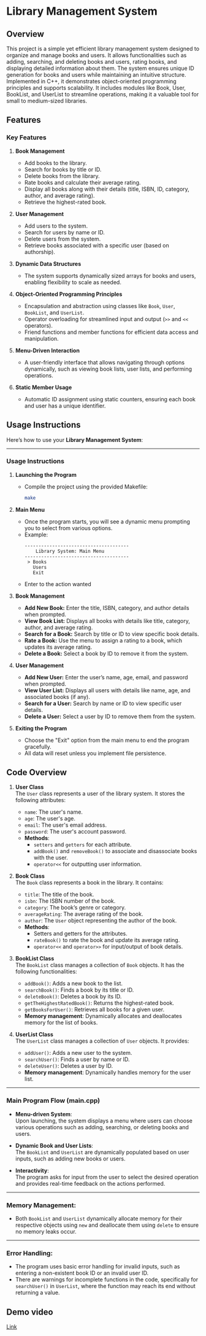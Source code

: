 # Library Management System
## Overview
This project is a simple yet efficient library management system designed to organize and manage books and users. It allows functionalities such as adding, searching, and deleting books and users, rating books, and displaying detailed information about them. The system ensures unique ID generation for books and users while maintaining an intuitive structure. Implemented in C++, it demonstrates object-oriented programming principles and supports scalability. It includes modules like Book, User, BookList, and UserList to streamline operations, making it a valuable tool for small to medium-sized libraries.

## Features

### **Key Features**
1. **Book Management**  
   - Add books to the library.  
   - Search for books by title or ID.  
   - Delete books from the library.  
   - Rate books and calculate their average rating.  
   - Display all books along with their details (title, ISBN, ID, category, author, and average rating).  
   - Retrieve the highest-rated book.

2. **User Management**  
   - Add users to the system.  
   - Search for users by name or ID.  
   - Delete users from the system.  
   - Retrieve books associated with a specific user (based on authorship).

3. **Dynamic Data Structures**  
   - The system supports dynamically sized arrays for books and users, enabling flexibility to scale as needed.

4. **Object-Oriented Programming Principles**  
   - Encapsulation and abstraction using classes like `Book`, `User`, `BookList`, and `UserList`.  
   - Operator overloading for streamlined input and output (`>>` and `<<` operators).  
   - Friend functions and member functions for efficient data access and manipulation.

5. **Menu-Driven Interaction**  
   - A user-friendly interface that allows navigating through options dynamically, such as viewing book lists, user lists, and performing operations.

6. **Static Member Usage**  
   - Automatic ID assignment using static counters, ensuring each book and user has a unique identifier.

## Usage Instructions
Here’s how to use your **Library Management System**:

---

### **Usage Instructions**

1. **Launching the Program**  
   - Compile the project using the provided Makefile:  
     ```bash
     make
     ```

2. **Main Menu**  
   - Once the program starts, you will see a dynamic menu prompting you to select from various options.  
   - Example:
     ```
     --------------------------------------
         Library System: Main Menu
     --------------------------------------
      > Books 
        Users 
        Exit 
     ```
   - Enter to the action wanted

3. **Book Management**  
   - **Add New Book:** Enter the title, ISBN, category, and author details when prompted.  
   - **View Book List:** Displays all books with details like title, category, author, and average rating.  
   - **Search for a Book:** Search by title or ID to view specific book details.  
   - **Rate a Book:** Use the menu to assign a rating to a book, which updates its average rating.  
   - **Delete a Book:** Select a book by ID to remove it from the system.

4. **User Management**  
   - **Add New User:** Enter the user’s name, age, email, and password when prompted.  
   - **View User List:** Displays all users with details like name, age, and associated books (if any).  
   - **Search for a User:** Search by name or ID to view specific user details.  
   - **Delete a User:** Select a user by ID to remove them from the system.

5. **Exiting the Program**  
   - Choose the "Exit" option from the main menu to end the program gracefully.  
   - All data will reset unless you implement file persistence.


## Code Overview

1. **User Class**  
   The `User` class represents a user of the library system. It stores the following attributes:
   - `name`: The user's name.
   - `age`: The user's age.
   - `email`: The user's email address.
   - `password`: The user's account password.
   - **Methods**:  
     - `setters` and `getters` for each attribute.
     - `addBook()` and `removeBook()` to associate and disassociate books with the user.
     - `operator<<` for outputting user information.

2. **Book Class**  
   The `Book` class represents a book in the library. It contains:
   - `title`: The title of the book.
   - `isbn`: The ISBN number of the book.
   - `category`: The book’s genre or category.
   - `averageRating`: The average rating of the book.
   - `author`: The `User` object representing the author of the book.
   - **Methods**:
     - Setters and getters for the attributes.
     - `rateBook()` to rate the book and update its average rating.
     - `operator<<` and `operator>>` for input/output of book details.

3. **BookList Class**  
   The `BookList` class manages a collection of `Book` objects. It has the following functionalities:
   - `addBook()`: Adds a new book to the list.
   - `searchBook()`: Finds a book by its title or ID.
   - `deleteBook()`: Deletes a book by its ID.
   - `getTheHighestRatedBook()`: Returns the highest-rated book.
   - `getBooksForUser()`: Retrieves all books for a given user.
   - **Memory management**: Dynamically allocates and deallocates memory for the list of books.

4. **UserList Class**  
   The `UserList` class manages a collection of `User` objects. It provides:
   - `addUser()`: Adds a new user to the system.
   - `searchUser()`: Finds a user by name or ID.
   - `deleteUser()`: Deletes a user by ID.
   - **Memory management**: Dynamically handles memory for the user list.

---

### **Main Program Flow (main.cpp)**

- **Menu-driven System**:  
   Upon launching, the system displays a menu where users can choose various operations such as adding, searching, or deleting books and users.
   
- **Dynamic Book and User Lists**:  
   The `BookList` and `UserList` are dynamically populated based on user inputs, such as adding new books or users.
   
- **Interactivity**:  
   The program asks for input from the user to select the desired operation and provides real-time feedback on the actions performed.

---

### **Memory Management**:
- Both `BookList` and `UserList` dynamically allocate memory for their respective objects using `new` and deallocate them using `delete` to ensure no memory leaks occur.

---

### **Error Handling**:
- The program uses basic error handling for invalid inputs, such as entering a non-existent book ID or an invalid user ID.
- There are warnings for incomplete functions in the code, specifically for `searchUser()` in `UserList`, where the function may reach its end without returning a value.

## Demo video
[Link](https://drive.google.com/file/d/18zERJseP-namBPhxzrkWphL93zKYmsrt/view?usp=sharing)
